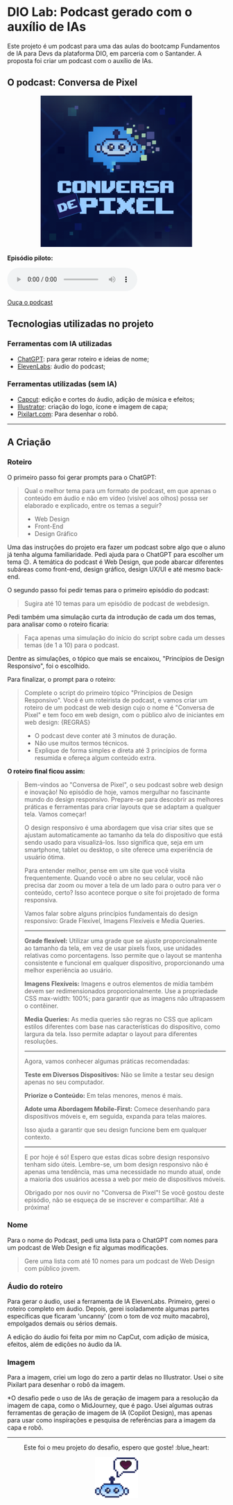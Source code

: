 # DIO Lab: Podcast gerado com o auxílio de IAs
Este projeto é um podcast para uma das aulas do bootcamp Fundamentos de IA para Devs da plataforma DIO, em parceria com o Santander. A proposta foi criar um podcast com o auxílio de IAs.

## O podcast: Conversa de Pixel
<p align="center">
<img src="assets/quadrado.png" alt="Capa do podcast com balão de fala dissolvendo em pixels e nome" style="width: 350px;">
</p>

**Episódio piloto:**

<p>
  <audio controls>
    <source src="outputs/podcast_editado.MP3" type="audio/mp3">
    Erro: O áudio não pode ser reproduzido. Para ouvir o áudio do podcast, siga o caminho da pasta outputs e acesse o arquivo <b>podcast_editado.mp3</b> neste repositório. Ou acesse o link abaixo: 
  </audio>
</p>

[Ouça o podcast](outputs/podcast_editado.MP3)

## Tecnologias utilizadas no projeto
### Ferramentas com IA utilizadas 
- [ChatGPT](https://openai.com/chatgpt/): para gerar roteiro e ideias de nome; 
- [ElevenLabs](https://elevenlabs.io/): áudio do podcast;

### Ferramentas utilizadas (sem IA)
- [Capcut](https://www.capcut.com/): edição e cortes do áudio, adição de música e efeitos; 
- [Illustrator](https://www.adobe.com/br/products/illustrator.html): criação do logo, ícone e imagem de capa; 
- [Pixilart.com](https://www.pixilart.com/): Para desenhar o robô. 

---

## A Criação 

### Roteiro

O primeiro passo foi gerar prompts para o ChatGPT: 

> Qual o melhor tema para um formato de podcast, em que apenas o conteúdo em áudio e não em vídeo (visível aos olhos) possa ser elaborado e explicado, entre os temas a seguir?
>
> - Web Design
> - Front-End
> - Design Gráfico

Uma das instruções do projeto era fazer um podcast sobre algo que o aluno já tenha alguma familiaridade. Pedi ajuda para o ChatGPT para escolher um tema :wink:. A temática do podcast é Web Design, que pode abarcar diferentes subáreas como front-end, design gráfico, design UX/UI e até mesmo back-end. 

O segundo passo foi pedir temas para o primeiro episódio do podcast: 

> Sugira até 10 temas para um episódio de podcast de webdesign. 

Pedi também uma simulação curta da introdução de cada um dos temas, para analisar como o roteiro ficaria: 

> Faça apenas uma simulação do início do script sobre cada um desses temas (de 1 a 10) para o podcast. 

Dentre as simulações, o tópico que mais se encaixou, "Princípios de Design Responsivo", foi o escolhido. 

Para finalizar, o prompt para o roteiro: 

> Complete o script do primeiro tópico "Princípios de Design Responsivo". Você é um roteirista de podcast, e vamos criar um roteiro de um podcast de web design cujo o nome é "Conversa de Pixel" e tem foco em web design, com o público alvo de iniciantes em web design:
> {REGRAS}
> - O podcast deve conter até 3 minutos de duração.
> - Não use muitos termos técnicos. 
> - Explique de forma simples e direta até 3 princípios de forma resumida e ofereça algum conteúdo extra.

**O roteiro final ficou assim:**

<blockquote>
Bem-vindos ao "Conversa de Pixel", o seu podcast sobre web design e inovação! No episódio de hoje, vamos mergulhar no fascinante mundo do design responsivo. Prepare-se para descobrir as melhores práticas e ferramentas para criar layouts que se adaptam a qualquer tela. Vamos começar!

O design responsivo é uma abordagem que visa criar sites que se ajustam automaticamente ao tamanho da tela do dispositivo que está sendo usado para visualizá-los. Isso significa que, seja em um smartphone, tablet ou desktop, o site oferece uma experiência de usuário ótima.

Para entender melhor, pense em um site que você visita frequentemente. Quando você o abre no seu celular, você não precisa dar zoom ou mover a tela de um lado para o outro para ver o conteúdo, certo? Isso acontece porque o site foi projetado de forma responsiva.

Vamos falar sobre alguns princípios fundamentais do design responsivo: Grade Flexível, Imagens Flexíveis e Media Queries.

---

**Grade flexível:** Utilizar uma grade que se ajuste proporcionalmente ao tamanho da tela, em vez de usar pixels fixos, use unidades relativas como porcentagens. Isso permite que o layout se mantenha consistente e funcional em qualquer dispositivo, proporcionando uma melhor experiência ao usuário.

**Imagens Flexíveis:** Imagens e outros elementos de mídia também devem ser redimensionados proporcionalmente. Use a propriedade CSS max-width: 100%; para garantir que as imagens não ultrapassem o contêiner.

**Media Queries:** As media queries são regras no CSS que aplicam estilos diferentes com base nas características do dispositivo, como largura da tela. Isso permite adaptar o layout para diferentes resoluções.

---

Agora, vamos conhecer algumas práticas recomendadas:

**Teste em Diversos Dispositivos:** Não se limite a testar seu design apenas no seu computador. 

**Priorize o Conteúdo:** Em telas menores, menos é mais. 

**Adote uma Abordagem Mobile-First:** Comece desenhando para dispositivos móveis e, em seguida, expanda para telas maiores. 

Isso ajuda a garantir que seu design funcione bem em qualquer contexto.

---

E por hoje é só! Espero que estas dicas sobre design responsivo tenham sido úteis. Lembre-se, um bom design responsivo não é apenas uma tendência, mas uma necessidade no mundo atual, onde a maioria dos usuários acessa a web por meio de dispositivos móveis.

Obrigado por nos ouvir no "Conversa de Pixel"! Se você gostou deste episódio, não se esqueça de se inscrever e compartilhar. Até a próxima!

</blockquote>

### Nome

Para o nome do Podcast, pedi uma lista para o ChatGPT com nomes para um podcast de Web Design e fiz algumas modificações. 

> Gere uma lista com até 10 nomes para um podcast de Web Design com público jovem. 

### Áudio do roteiro

Para gerar o áudio, usei a ferramenta de IA ElevenLabs. Primeiro, gerei o roteiro completo em áudio. Depois, gerei isoladamente algumas partes específicas que ficaram 'uncanny' (com o tom de voz muito macabro), empolgados demais ou sérios demais. 

A edição do áudio foi feita por mim no CapCut, com adição de música, efeitos, além de edições no áudio da IA. 

### Imagem

Para a imagem, criei um logo do zero a partir delas no Illustrator. Usei o site Pixilart para desenhar o robô da imagem. 

*O desafio pede o uso de IAs de geração de imagem para a resolução da imagem de capa, como o MidJourney, que é pago. Usei algumas outras ferramentas de geração de imagem de IA (Copilot Design), mas apenas para usar como inspirações e pesquisa de referências para a imagem da capa e robô. 

---

<p align="center">Este foi o meu projeto do desafio, espero que goste! :blue_heart:</p>

<p align="center">
    <img src="assets/encerramento.png" alt="Robô" style="width: 100px;">
</p>

